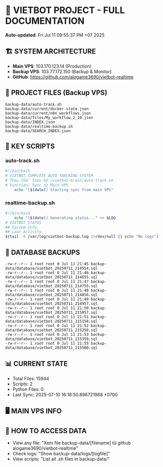 # 🤖 VIETBOT PROJECT - FULL DOCUMENTATION
**Auto-updated**: Fri Jul 11 09:55:37 PM +07 2025

## 🏗️ SYSTEM ARCHITECTURE
- **Main VPS**: 103.170.123.14 (Production)
- **Backup VPS**: 103.77.172.150 (Backup & Monitor)
- **GitHub**: https://github.com/alogame3690/vietbot-realtime

## 📁 PROJECT FILES (Backup VPS)
```
backup-data/auto-track.sh
backup-data/current/docker-state.json
backup-data/current/n8n_workflows.json
backup-data/files/My_workflow_2_10.json
backup-data/INDEX.json
backup-data/realtime-backup.sh
backup-data/SEARCH_INDEX.json
```

## 🔧 KEY SCRIPTS
### auto-track.sh
```bash
#!/bin/bash
# VIETBOT COMPLETE AUTO TRACKING SYSTEM
# Thay thế toàn bộ /vietbot-brain/auto-track.sh
# Function: Sync từ Main VPS
    echo "[$(date)] Starting sync from main VPS"
```
### realtime-backup.sh
```bash
#!/bin/bash
    echo "[$(date)] Generating status..." >> $LOG
# VIETBOT STATUS
## System Info
## Last Activity
$(tail -5 /var/log/vietbot-backup.log 2>/dev/null || echo "No logs")
```

## 💾 DATABASE BACKUPS
```
-rw-r--r-- 1 root root 0 Jul 11 21:45 backup-data/database/vietbot_20250711_214554.sql
-rw-r--r-- 1 root root 0 Jul 11 21:46 backup-data/database/vietbot_20250711_214655.sql
-rw-r--r-- 1 root root 0 Jul 11 21:47 backup-data/database/vietbot_20250711_214755.sql
-rw-r--r-- 1 root root 0 Jul 11 21:48 backup-data/database/vietbot_20250711_214856.sql
-rw-r--r-- 1 root root 0 Jul 11 21:49 backup-data/database/vietbot_20250711_214957.sql
-rw-r--r-- 1 root root 0 Jul 11 21:50 backup-data/database/vietbot_20250711_215057.sql
-rw-r--r-- 1 root root 0 Jul 11 21:51 backup-data/database/vietbot_20250711_215158.sql
-rw-r--r-- 1 root root 0 Jul 11 21:52 backup-data/database/vietbot_20250711_215258.sql
-rw-r--r-- 1 root root 0 Jul 11 21:53 backup-data/database/vietbot_20250711_215359.sql
-rw-r--r-- 1 root root 0 Jul 11 21:55 backup-data/database/vietbot_20250711_215500.sql
```

## 📊 CURRENT STATE
- Total Files: 15944
- Scripts: 2
- Python Files: 0
- Last Sync: 2025-07-10 16:18:50.896721968 +0700

## 🖥️ MAIN VPS INFO


## 🚨 HOW TO ACCESS DATA
- View any file: "Xem file backup-data/[filename] từ github alogame3690/vietbot-realtime"
- Check logs: "Show backup-data/logs/[logfile]"
- View scripts: "List all .sh files in backup-data/"
